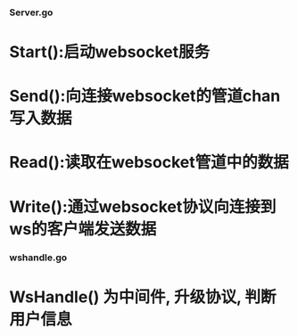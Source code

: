 ### Server.go
# Start():启动websocket服务
# Send():向连接websocket的管道chan写入数据
# Read():读取在websocket管道中的数据
# Write():通过websocket协议向连接到ws的客户端发送数据

### wshandle.go
# WsHandle() 为中间件,  升级协议, 判断用户信息
